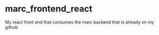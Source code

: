 # marc_frontend_react
My react front end that consumes the marc backend that is already on my github
